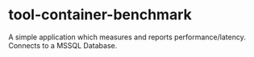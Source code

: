 # tool-container-benchmark

A simple application which measures and reports performance/latency. Connects to a MSSQL Database.
